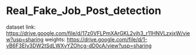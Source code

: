 # Real_Fake_Job_Post_detection

dataset link: https://drive.google.com/file/d/17z0VFLPmXArGKL2vih3_r11HNVLzxjxW/view?usp=sharing
weights: https://drive.google.com/file/d/1-vB6F3EIy3DW2tSdLWXyYZOhcg-dD0cA/view?usp=sharing
